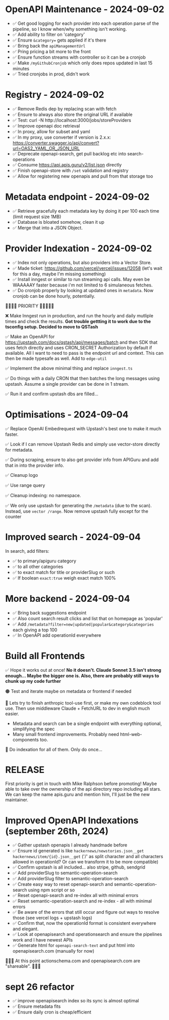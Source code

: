 # OpenAPI Maintenance - 2024-09-02

- ✅ Get good logging for each provider into each operation parse of the pipeline, so I know when/why something isn't working.
- ✅ Add ability to filter on 'category'
- ✅ Ensure `&category=` gets applied if it's there
- ✅ Bring back the `apiManagementUrl`
- ✅ Pring pricing a bit more to the front
- ✅ Ensure function streams with controller so it can be a cronjob
- ✅ Make `/myGithubCronjob` which only does repos updated in last 15 minutes
- ✅ Tried cronjobs in prod, didn't work

# Registry - 2024-09-02

- ✅ Remove Redis dep by replacing scan with fetch
- ✅ Ensure to always also store the original URL if available
- ✅ Test: curl -N http://localhost:3000/jobs/storeProviders
- ✅ Improve openapi doc retrieval
- ✅ In proxy, allow for subset and yaml
- ✅ In my proxy, use converter if version is 2.x.x: https://converter.swagger.io/api/convert?url=OAS2_YAML_OR_JSON_URL
- ✅ Deprecate openapi-search, get pull backlog etc into search-operations
- ✅ Consume https://api.apis.guru/v2/list.json directly
- ✅ Finish openapi-store with `/set` validation and registry
- ✅ Allow for registering new openapis and pull from that storage too

# Metadata endpoint - 2024-09-02

- ✅ Retrieve gracefully each metadata key by doing it per 100 each time (limit request size 1MB)
- ✅ Database is bloated somehow, clean it up
- ✅ Merge that into a JSON Object.

# Provider Indexation - 2024-09-02

- ✅ Index not only operations, but also providers into a Vector Store.
- ✅ Made ticket: https://github.com/vercel/vercel/issues/12058 (let's wait for this a day, maybe I'm missing something)
- ✅ Install inngest or similar to run streaming api calls. May even be WAAAAAY faster because i'm not limited to 6 simulaneous fetches.
- ✅ Do cronjob properly by looking at updated ones in `metadata`. Now cronjob can be done hourly, potentially.

💯💯💯💯 PRIORITY 💯💯💯💯💯

❌ Make Inngest run in production, and run the hourly and daily mutliple times and check the results. **Got trouble gettting it to work due to the tsconfig setup. Decided to move to QSTash**

✅ Make an OpenAPI for https://upstash.com/docs/qstash/api/messages/batch and then SDK that uses fetch directly and uses CRON_SECRET Authorization by default if available. All I want to need to pass is the endpoint url and context. This can then be made typesafe as well. Add to `edge-util`

✅ Implement the above minimal thing and replace `inngest.ts`

✅ Do things with a daily CRON that then batches the long messages using upstash. Assume a single provider can be done in 1 stream.

✅ Run it and confirm upstash dbs are filled...

<!-- I now already have something to show! -->

# Optimisations - 2024-09-04

✅ Replace OpenAI Embedrequest with Upstash's best one to make it much faster.

✅ Look if I can remove Upstash Redis and simply use vector-store directly for metadata.

✅ During scraping, ensure to also get provider info from APIGuru and add that in into the provider info.

✅ Cleanup logo

✅ Use range query

✅ Cleanup indexing: no namespace.

✅ We only use upstash for generating the `/metadata` (due to the scan). Instead, use `vector /range`. Now remove upstash fully except for the counter

# Improved search - 2024-09-04

In search, add filters:

- ✅ to primary/apiguru category
- ✅ to all other categories
- ✅ to exact match for title or providerSlug or such
- ✅ If boolean `exact:true` weigh exact match 100%

# More backend - 2024-09-04

- ✅ Bring back suggestions endpoint
- ✅ Also count search result clicks and list that on homepage as 'popular'
- ✅ Add `/metadata?filter=new|updated|popular&category&categories` each giving a top 100
- ✅ In OpenAPI add operationId everywhere

# Build all Frontends

✅ Hope it works out at once! **No it doesn't. Claude Sonnet 3.5 isn't strong enough... Maybe the bigger one is. Also, there are probably still ways to chunk up my code further**

🟠 Test and iterate maybe on metadata or frontend if needed

🚫 Lets try to finish anthropic tool-use first, or make my own codeblock tool use. Then use middleware Claude + FetchURL to dev in english much easier.

- Metadata and search can be a single endpoint with everything optional, simplifying the spec
- Many small frontend improvements. Probably need html-web-components too.

🚫 Do indexation for all of them. Only do once...

# RELEASE

First priority is get in touch with Mike Ralphson before promoting! Maybe able to take over the ownership of the api directory repo including all stars. We can keep the name apis.guru and mention him, I'll just be the new maintainer.

<!--
This seems like a nice rounded up project.

From here on out continue with backend host so I can add "checkmark" functionality (verified, tested, apis)

The art of finishing
-->

# Improved OpenAPI Indexations (september 26th, 2024)

- ✅ Gather upstash openapis I already handmade before
- ✅ Ensure id generated is like `hackernews/newstories.json__get hackernews/item/{id}.json__get` ('/' as split character and all characters allowed in operationId? Or can we transform it to be more compatible)
- ✅ Confirm upstash is all included... also stripe, github, sendgrid
- ✅ Add providerSlug to semantic-operation-search
- ✅ Add providerSlug filter to semantic-operation-search
- ✅ Create easy way to reset openapi-search and semantic-operation-search using npm script or so
- ✅ Reset openapi-search and re-index all with minimal errors
- ✅ Reset semantic-operation-search and re-index - all with minimal errors
- ✅ Be aware of the errors that still occur and figure out ways to resolve those (see vercel logs + upstash logs)
- ✅ Confirm that, now the operationId format is consistent everywhere and elegant.
- ✅ Look at openapisearch and operationsearch and ensure the pipelines work and I have newest APIs
- ✅ Generate html for `openapi-search-text` and put html into openapisearch.com (manually for now)

🎉🎉🎉 At this point actionschema.com and openapisearch.com are "shareable". 🎉🎉🎉

# sept 26 refactor

- ✅ improve openapisearch index so its sync is almost optimal
- ✅ Ensure metadata fits
- ✅ Ensure daily cron is cheap/efficient
